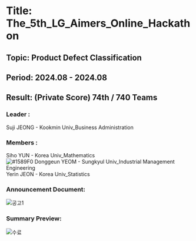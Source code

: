 # Title: The_5th_LG_Aimers_Online_Hackathon<br/>
## Topic: Product Defect Classification<br/>
## Period: 2024.08 - 2024.08 <br/>
## Result: (Private Score) 74th / 740 Teams <br/>

### Leader : <br/>
Suji JEONG - Kookmin Univ_Business Administration<br/>
### Members : <br/>
Siho YUN - Korea Univ_Mathematics<br/>
![#1589F0](https://placehold.co/15x15/1589F0/1589F0.png) Donggeun YEOM - Sungkyul Univ_Industrial Management Engineering <br/>
Yerin JEON - Korea Univ_Statistics<br/>
### Announcement Document:<br/>

![공고1](https://github.com/user-attachments/assets/ac03b56e-8af7-450b-9cbe-714661932c32)

### Summary Preview:<br/>
![수료](https://github.com/user-attachments/assets/3a66a45e-df83-4bc6-a72f-baa310175d5d)




